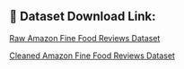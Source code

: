 ## 📂 **Dataset Download Link:** 


[Raw Amazon Fine Food Reviews Dataset](https://www.kaggle.com/datasets/snap/amazon-fine-food-reviews)

[Cleaned Amazon Fine Food Reviews Dataset](https://drive.google.com/file/d/1aWGz34uFVZoXJ0Vz9fIK381oQvTblSAK/view?usp=sharing)
